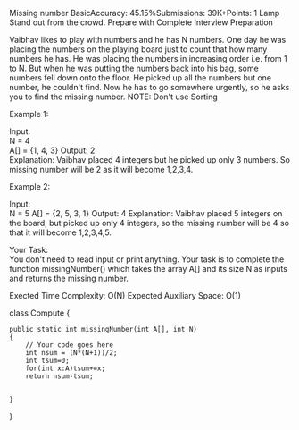 Missing number
BasicAccuracy: 45.15%Submissions: 39K+Points: 1
Lamp
Stand out from the crowd. Prepare with Complete Interview Preparation  

Vaibhav likes to play with numbers and he has N numbers. One day he was placing the numbers on the playing board just to count that how many numbers he has. He was placing the numbers in increasing order i.e. from 1 to N. But when he was putting the numbers back into his bag, some numbers fell down onto the floor. He picked up all the numbers but one number, he couldn't find. Now he has to go somewhere urgently, so he asks you to find the missing number.
NOTE: Don't use Sorting


Example 1:

Input:                                                       
N = 4                                        
A[] = {1, 4, 3}
Output:
2     
Explanation:
Vaibhav placed 4 integers but he picked
up only 3 numbers. So missing number
will be 2 as it will become 1,2,3,4.
 

Example 2:

Input:                        
N = 5
A[] = {2, 5, 3, 1}
Output:
4
Explanation:
Vaibhav placed 5 integers on the board,
but picked up only 4 integers, so the
missing number will be 4 so that it
will become 1,2,3,4,5.
 

Your Task:  
You don't need to read input or print anything. Your task is to complete the function missingNumber() which takes the array A[] and its size N as inputs and returns the missing number.

 

Exected Time Complexity: O(N)
Expected Auxiliary Space: O(1)












class Compute {
    
    public static int missingNumber(int A[], int N)
    {
        // Your code goes here
        int nsum = (N*(N+1))/2;
        int tsum=0;
        for(int x:A)tsum+=x;
        return nsum-tsum;
        
        
    }
}